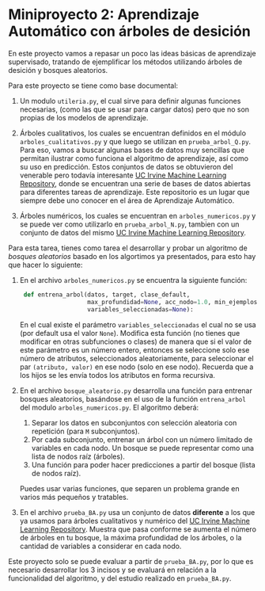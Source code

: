 # Miniproyecto 2: Aprendizaje Automático con árboles de desición

En este proyecto vamos a repasar un poco las ideas básicas de aprendizaje supervisado, 
tratando de ejemplificar los métodos utilizando árboles de desición y bosques aleatorios.

Para este proyecto se tiene como base documental:

1. Un modulo `utileria.py`, el cual sirve para definir algunas funciones necesarias,
   (como las que se usar para cargar datos) pero que no son propias de los modelos de 
   aprendizaje.
   
2. Árboles cualitativos, los cuales se encuentran definidos en el módulo 
   `arboles_cualitativos.py` y que luego se utilizan en `prueba_arbol_Q.py`. 
   Para eso, vamos a buscar algunas bases de datos muy sencillas que permitan ilustrar 
   como funciona el algoritmo de aprendizaje, así como su uso en predicción. 
   Estos conjuntos de datos se obtuvieron del venerable pero todavía interesante 
   [UC Irvine Machine Learning Repository](https://archive.ics.uci.edu/datasets/), 
   donde se encuentran una serie de bases de datos abiertas para diferentes tareas de 
   aprendizaje. Este repositorio es un lugar que siempre debe uno conocer en el área de 
   Aprendizaje Automático.
   
3. Árboles numéricos, los cuales se encuentran en `arboles_numericos.py` y se puede ver como 
   utilizarlo en `prueba_arbol_N.py`, tambien con un conjunto de datos del mismo 
   [UC Irvine Machine Learning Repository](https://archive.ics.uci.edu/datasets/).

Para esta tarea, tienes como tarea el desarrollar y probar un algoritmo de 
*bosques aleatorios* basado en los algortimos ya presentados,
para esto hay que hacer lo siguiente:

1. En el archivo `arboles_numericos.py` se encuentra la siguiente función:
   
   ```python
    def entrena_arbol(datos, target, clase_default, 
                      max_profundidad=None, acc_nodo=1.0, min_ejemplos=0,
                      variables_seleccionadas=None):

   ```

   En el cual existe el parámetro `variables_seleccionadas` el cual no se usa (por default 
   usa el valor `None`). Modifica esta función (no tienes que modificar en otras 
   subfunciones o clases) de manera que si el valor de este parámetro es un número
   entero, entonces se seleccione solo ese número de atributos, seleccionados aleatoriamente,
   para seleccionar el par `(atributo, valor)` en ese nodo (solo en ese nodo). Recuerda que 
   a los hijos se les envía todos los atributos en forma recursiva.

2. En el archivo `bosque_aleatorio.py` desarrolla una función para entrenar bosques 
   aleatorios, basándose en el uso de la función `entrena_arbol` del modulo 
   `arboles_numericos.py`. El algoritmo deberá:

   1. Separar los datos en subconjuntos con selección aleatoria con repetición 
      (para `M` subconjuntos).
   2. Por cada subconjunto, entrenar un árbol con un número limitado de variables en cada 
      nodo. Un bosque se puede representar como una lista de nodos raíz (árboles).
   3. Una función para poder hacer predicciones a partir del bosque (lista de nodos raíz).

    Puedes usar varias funciones, que separen un problema grande en varios más pequeños y tratables.

3. En el archivo `prueba_BA.py` usa un conjunto de datos **diferente** a los que ya 
   usamos para árboles cualitativos y numérico del 
   [UC Irvine Machine Learning Repository](https://archive.ics.uci.edu/datasets/). 
   Muestra que pasa conforme se aumenta el número de árboles en tu bosque, la máxima
   profundidad de los árboles, o la cantidad de variables a considerar en cada nodo.

Este proyecto solo se puede evaluar a partir de `prueba_BA.py`, por lo que es necesario desarrollar los 3 incisos y se evaluará en relación a la funcionalidad del algoritmo, y del estudio realizado en `prueba_BA.py`.
